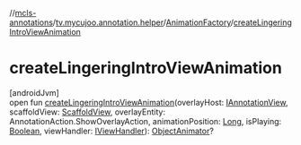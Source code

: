//[mcls-annotations](../../../index.md)/[tv.mycujoo.annotation.helper](../index.md)/[AnimationFactory](index.md)/[createLingeringIntroViewAnimation](create-lingering-intro-view-animation.md)

# createLingeringIntroViewAnimation

[androidJvm]\
open fun [createLingeringIntroViewAnimation](create-lingering-intro-view-animation.md)(overlayHost: [IAnnotationView](../../tv.mycujoo.annotation.annotation/-i-annotation-view/index.md), scaffoldView: [ScaffoldView](../../tv.mycujoo.annotation.widget/-scaffold-view/index.md), overlayEntity: AnnotationAction.ShowOverlayAction, animationPosition: [Long](https://kotlinlang.org/api/latest/jvm/stdlib/kotlin/-long/index.html), isPlaying: [Boolean](https://kotlinlang.org/api/latest/jvm/stdlib/kotlin/-boolean/index.html), viewHandler: [IViewHandler](../-i-view-handler/index.md)): [ObjectAnimator](https://developer.android.com/reference/kotlin/android/animation/ObjectAnimator.html)?
